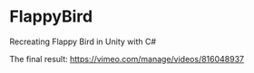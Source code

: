 # FlappyBird
Recreating Flappy Bird in Unity with C#


The final result:
https://vimeo.com/manage/videos/816048937
